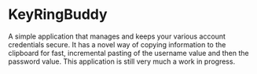 # KeyRingBuddy
A simple application that manages and keeps your various account credentials secure.  It has a novel way of copying information to the clipboard for fast, incremental pasting of the username value and then the password value.  This application is still very much a work in progress.
